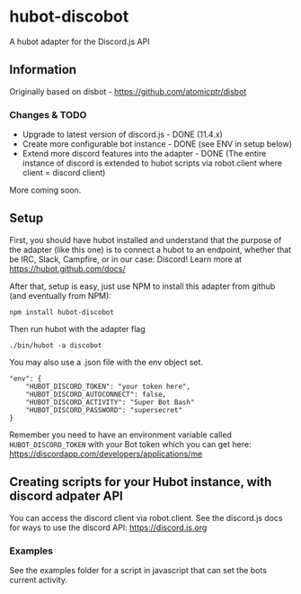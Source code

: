 # hubot-discobot

A hubot adapter for the Discord.js API

## Information

Originally based on disbot - https://github.com/atomicptr/disbot 

### Changes & TODO

* Upgrade to latest version of discord.js - DONE (11.4.x)
* Create more configurable bot instance - DONE (see ENV in setup below)
* Extend more discord features into the adapter - DONE (The entire instance of discord is extended to hubot scripts via robot.client where client = discord client)

More coming soon.

## Setup

First, you should have hubot installed and understand that the purpose of the adapter (like this one) is to connect a hubot to an endpoint, whether that be IRC, Slack, Campfire, or in our case: Discord! Learn more at https://hubot.github.com/docs/

After that, setup is easy, just use NPM to install this adapter from github (and eventually from NPM):

    npm install hubot-discobot
    
Then run hubot with the adapter flag 

    ./bin/hubot -a discobot
    
You may also use a .json file with the env object set.

    "env": {
        "HUBOT_DISCORD_TOKEN": "your token here",
        "HUBOT_DISCORD_AUTOCONNECT": false,
        "HUBOT_DISCORD_ACTIVITY": "Super Bot Bash"
        "HUBOT_DISCORD_PASSWORD": "supersecret"
    }
 

Remember you need to have an environment variable called ``HUBOT_DISCORD_TOKEN`` with your Bot token which you can get here: https://discordapp.com/developers/applications/me

## Creating scripts for your Hubot instance, with discord adpater API

You can access the discord client via robot.client. See the discord.js docs for ways to use the discord API: https://discord.js.org


### Examples

See the examples folder for a script in javascript that can set the bots current activity.
